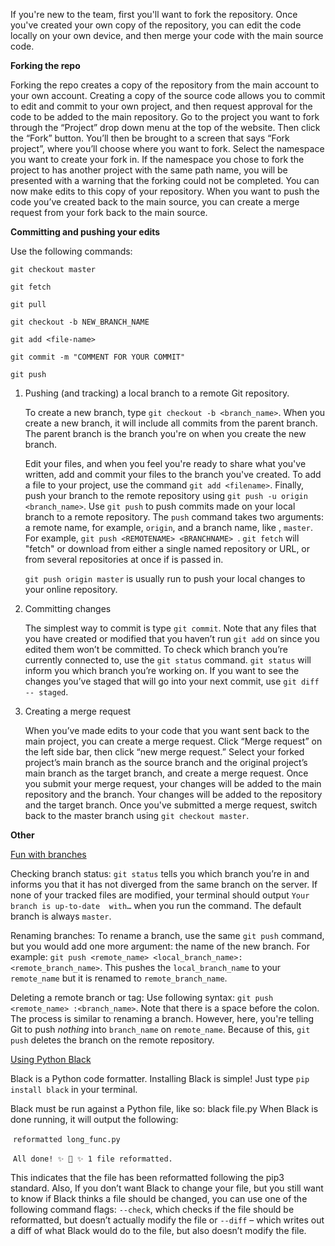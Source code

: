 If you're new to the team, first you'll want to fork the repository. Once you've
created your own copy of the repository, you can edit the code locally on your 
own device, and then merge your code with the main source code. 


**Forking the repo**

Forking the repo creates a copy of the repository from the main account to your
own account. Creating a copy of the source code allows you to commit to edit and
commit to your own project, and then request approval for the code to be added 
to the main repository. 
Go to the project you want to fork through the “Project” drop down menu at the 
top of the website. Then click the “Fork” button. You’ll then be brought to 
a screen that says “Fork project”, where you’ll choose where you want to 
fork. Select the namespace you want to create your fork in.  If the namespace 
you chose to fork the project to has another project with the same path name, 
you will be presented with a warning that the forking could not be completed. 
You can now make edits to this copy of your repository. When you want to push 
the code you’ve created back to the main source, you can create a merge request 
from your fork back to the main source. 



**Committing and pushing your edits**

Use the following commands:

`git checkout master `

`git fetch` 

`git pull` 

`git checkout -b NEW_BRANCH_NAME `

`git add <file-name> `

`git commit -m "COMMENT FOR YOUR COMMIT" `

`git push` 



1. Pushing (and tracking) a local branch to a remote Git repository.

   To create a new branch, type `git checkout -b <branch_name>`. When you create
   a new branch, it will include all commits from the parent branch. The parent 
   branch is the branch you're on when you create the new branch. 

   Edit your files, and when you feel you're ready to share what you've written,
   add and commit your files to the branch you've created. To add a file to your
   project, use the command `git add <filename>`. Finally, push your branch to 
   the remote repository using `git push -u origin <branch_name>`. Use `git push` 
   to push commits made on your local branch to a remote repository.  The `push` 
   command takes two arguments: a remote name, for example, `origin`, and a branch 
   name, like , `master`. For example, `git push <REMOTENAME> <BRANCHNAME> `. 
   `git fetch` will "fetch" or download from either a single named repository or
   URL, or from several repositories at once if <group> is passed in. 

   `git push origin master` is usually run to push your local changes to your 
   online repository.

   

2. Committing changes

   The simplest way to commit is type `git commit`. Note that any files that you 
   have created or modified that you haven’t run `git add` on since you edited 
   them won’t be committed. To check which branch you’re currently connected to,
   use the `git status` command.  `git status` will inform you which branch 
   you’re working on. If you want to see the changes you’ve staged that will go 
   into your next commit, use `git diff -- staged`.

   

3. Creating a merge request

   When you’ve made edits to your code that you want sent back to the main 
   project, you can create a merge request. Click “Merge request” on the 
   left side bar, then click “new merge request.” Select your forked 
   project’s main branch as the source branch and the original project’s main 
   branch as the target branch, and create a merge request. Once you submit your 
   merge request, your changes will be added to the main repository and the 
   branch. Your changes will be added to the repository and the target branch.
   Once you've submitted a merge request, switch back to the master branch using
   `git checkout master`.

   

**Other** 

<u>Fun with branches</u>

Checking branch status: `git status` tells you which branch you’re in and informs 
you that it has not diverged from the same branch on the server. If none of your 
tracked files are modified, your terminal should output `Your branch is up-to-date 
with…` when you run the command. The default branch is always `master`. 



Renaming branches: To rename a branch, use the same `git push` command, but you 
would add one more argument: the name of the new branch. For example: 
`git push <remote_name> <local_branch_name>:<remote_branch_name>`. This pushes 
the `local_branch_name` to your `remote_name` but it is renamed to 
`remote_branch_name`.




Deleting a remote branch or tag: Use following syntax:
    `git push  <remote_name> :<branch_name>`. 
Note that there is a space before the colon. The process is similar to renaming 
a branch. However, here, you're telling Git to push *nothing* into `branch_name` 
on `remote_name`. Because of this, `git push` deletes the branch on the remote 
repository.

<u>Using Python Black</u>

Black is a Python code formatter. Installing Black is simple! Just type 
`pip install black` in your terminal.

Black must be run against a Python file, like so: black file.py
When Black is done running, it will output the following:

​       `reformatted long_func.py`

​      `All done! ✨ 🍰 ✨ 1 file reformatted.`

This indicates that the file has been reformatted following the pip3 standard. 
Also, If you don’t want Black to change your file, but you still want to know 
if Black thinks a file should be changed, you can use one of the following command 
flags: `--check`, which checks if the file should be reformatted, but doesn’t 
actually modify the file or `--diff` – which writes out a diff of what Black 
would do to the file, but also doesn’t modify the file.